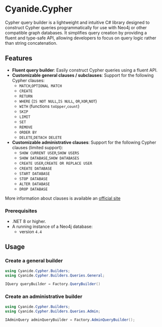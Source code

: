 ﻿# Cyanide.Cypher

Cypher query builder is a lightweight and intuitive C# library designed to construct Cypher queries programmatically for use with Neo4j or other compatible graph databases. It simplifies query creation by providing a fluent and type-safe API, allowing developers to focus on query logic rather than string concatenation.

## Features

- **Fluent query builder**: Easily construct Cypher queries using a fluent API.
- **Customizable general clauses / subclauses**: Support for the following Cypher clauses:
    - `MATCH`,`OPTIONAL MATCH`
    - `CREATE`
    - `RETURN`
    - `WHERE` (`IS NOT NULL`,`IS NULL`, `OR`,`XOR`,`NOT`)
    - `WITH` (functions `toUpper`,`count`)
    - `SKIP`
    - `LIMIT`
    - `SET`
    - `REMOVE`
    - `ORDER BY`
    - `DELETE`,`DETACH DELETE`
- **Customizable administrative clauses**: Support for the following Cypher clauses (limited support):
    - `SHOW CURRENT USER`,`SHOW USERS`
    - `SHOW DATABASE`,`SHOW DATABASES`
    - `CREATE USER`,`CREATE OR REPLACE USER`
    - `CREATE DATABASE`
    - `START DATABASE`
    - `STOP DATABASE`
    - `ALTER DATABASE`
    - `DROP DATABASE`

More information about clauses is available an [official site](https://neo4j.com/docs/cypher-manual/4.4/clauses/)

### Prerequisites

- .NET 8 or higher.
- A running instance of a Neo4j database:
    - version `4.4`

## Usage

### Create a general builder
```csharp
using Cyanide.Cypher.Builders;
using Cyanide.Cypher.Builders.Queries.General;

IQuery queryBuilder = Factory.QueryBuilder()
```

### Create an administrative builder
```csharp
using Cyanide.Cypher.Builders;
using Cyanide.Cypher.Builders.Queries.Admin;

IAdminQuery adminQueryBuilder = Factory.AdminQueryBuilder();
```